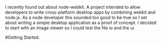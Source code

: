 I recently found out about node-webkit. A project intended to allow developers to write cross-platform desktop apps by combining
webkit and node.js. As a node developer this sounded too good to be true so I set about writing a simple desktop application as a
proof of concept. I decided to start with an image viewer so I could test the file io and the ui.

#Getting Started.
